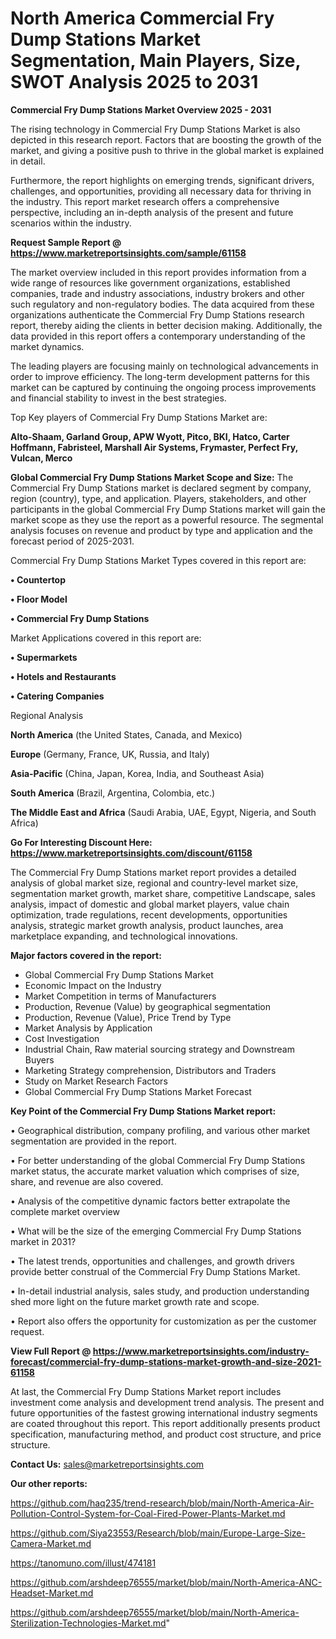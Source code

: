 # North America Commercial Fry Dump Stations Market Segmentation, Main Players, Size, SWOT Analysis 2025 to 2031

<Strong> Commercial Fry Dump Stations Market Overview 2025 - 2031</strong>

The rising technology in Commercial Fry Dump Stations Market is also depicted in this research report. Factors that are boosting the growth of the market, and giving a positive push to thrive in the global market is explained in detail.

Furthermore, the report highlights on emerging trends, significant drivers, challenges, and opportunities, providing all necessary data for thriving in the industry. This report market research offers a comprehensive perspective, including an in-depth analysis of the present and future scenarios within the industry.

<strong>Request Sample Report @ <a href=https://www.marketreportsinsights.com/sample/61158>https://www.marketreportsinsights.com/sample/61158</a></strong>

The market overview included in this report provides information from a wide range of resources like government organizations, established companies, trade and industry associations, industry brokers and other such regulatory and non-regulatory bodies. The data acquired from these organizations authenticate the Commercial Fry Dump Stations research report, thereby aiding the clients in better decision making. Additionally, the data provided in this report offers a contemporary understanding of the market dynamics.

The leading players are focusing mainly on technological advancements in order to improve efficiency. The long-term development patterns for this market can be captured by continuing the ongoing process improvements and financial stability to invest in the best strategies.

Top Key players of Commercial Fry Dump Stations Market are:

<strong>Alto-Shaam, Garland Group, APW Wyott, Pitco, BKI, Hatco, Carter Hoffmann, Fabristeel, Marshall Air Systems, Frymaster, Perfect Fry, Vulcan, Merco</strong>

<strong><b>Global Commercial Fry Dump Stations Market Scope and Size:</b></strong>
The Commercial Fry Dump Stations market is declared segment by company, region (country), type, and application. Players, stakeholders, and other participants in the global Commercial Fry Dump Stations market will gain the market scope as they use the report as a powerful resource. The segmental analysis focuses on revenue and product by type and application and the forecast period of 2025-2031.

Commercial Fry Dump Stations Market Types covered in this report are:

<strong>• Countertop

• Floor Model

• Commercial Fry Dump Stations</strong>

Market Applications covered in this report are:

<strong>• Supermarkets

• Hotels and Restaurants

• Catering Companies</strong> 

Regional Analysis

<strong>North America</strong> (the United States, Canada, and Mexico)

<strong>Europe</strong> (Germany, France, UK, Russia, and Italy)

<strong>Asia-Pacific</strong> (China, Japan, Korea, India, and Southeast Asia)

<strong>South America</strong> (Brazil, Argentina, Colombia, etc.)

<strong>The Middle East and Africa</strong> (Saudi Arabia, UAE, Egypt, Nigeria, and South Africa)

<strong>Go For Interesting Discount Here: <a href=https://www.marketreportsinsights.com/discount/61158>https://www.marketreportsinsights.com/discount/61158</a></strong>

The Commercial Fry Dump Stations market report provides a detailed analysis of global market size, regional and country-level market size, segmentation market growth, market share, competitive Landscape, sales analysis, impact of domestic and global market players, value chain optimization, trade regulations, recent developments, opportunities analysis, strategic market growth analysis, product launches, area marketplace expanding, and technological innovations.

<strong><b>Major factors covered in the report:</b></strong>
<ul>
  <li>Global Commercial Fry Dump Stations Market </li>
  <li>Economic Impact on the Industry</li>
  <li>Market Competition in terms of Manufacturers</li>
  <li>Production, Revenue (Value) by geographical segmentation</li>
  <li>Production, Revenue (Value), Price Trend by Type</li>
  <li>Market Analysis by Application</li>
  <li>Cost Investigation</li>
  <li>Industrial Chain, Raw material sourcing strategy and Downstream Buyers</li>
  <li>Marketing Strategy comprehension, Distributors and Traders</li>
  <li>Study on Market Research Factors</li>
  <li>Global Commercial Fry Dump Stations Market Forecast</li>
</ul>

<strong><b>Key Point of the Commercial Fry Dump Stations Market report:</b></strong>

• Geographical distribution, company profiling, and various other market segmentation are provided in the report.

• For better understanding of the global Commercial Fry Dump Stations market status, the accurate market valuation which comprises of size, share, and revenue are also covered.

• Analysis of the competitive dynamic factors better extrapolate the complete market overview

• What will be the size of the emerging Commercial Fry Dump Stations market in 2031?

• The latest trends, opportunities and challenges, and growth drivers provide better construal of the Commercial Fry Dump Stations Market.

• In-detail industrial analysis, sales study, and production understanding shed more light on the future market growth rate and scope.

• Report also offers the opportunity for customization as per the customer request.

<strong><b>View Full Report @ <a href=https://www.marketreportsinsights.com/industry-forecast/commercial-fry-dump-stations-market-growth-and-size-2021-61158>https://www.marketreportsinsights.com/industry-forecast/commercial-fry-dump-stations-market-growth-and-size-2021-61158</a></b></strong>


At last, the Commercial Fry Dump Stations Market report includes investment come analysis and development trend analysis. The present and future opportunities of the fastest growing international industry segments are coated throughout this report. This report additionally presents product specification, manufacturing method, and product cost structure, and price structure.

<strong>Contact Us:</strong>
sales@marketreportsinsights.com

<strong>Our other reports:</strong>

<a href=https://github.com/haq235/trend-research/blob/main/North-America-Air-Pollution-Control-System-for-Coal-Fired-Power-Plants-Market.md>https://github.com/haq235/trend-research/blob/main/North-America-Air-Pollution-Control-System-for-Coal-Fired-Power-Plants-Market.md</a>

<a href=https://github.com/Siya23553/Research/blob/main/Europe-Large-Size-Camera-Market.md>https://github.com/Siya23553/Research/blob/main/Europe-Large-Size-Camera-Market.md</a>

<a href=https://tanomuno.com/illust/474181>https://tanomuno.com/illust/474181</a>

<a href=https://github.com/arshdeep76555/market/blob/main/North-America-ANC-Headset-Market.md>https://github.com/arshdeep76555/market/blob/main/North-America-ANC-Headset-Market.md</a>

<a href=https://github.com/arshdeep76555/market/blob/main/North-America-Sterilization-Technologies-Market.md>https://github.com/arshdeep76555/market/blob/main/North-America-Sterilization-Technologies-Market.md</a>"
